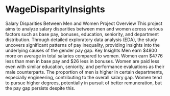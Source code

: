 # WageDisparityInsights
Salary Disparities Between Men and Women
Project Overview
This project aims to analyze salary disparities between men and women across various factors such as base pay, bonuses, education, seniority, and department distribution. Through detailed exploratory data analysis (EDA), the study uncovers significant patterns of pay inequality, providing insights into the underlying causes of the gender pay gap.
Key Insights
Men earn $4800 more on average in total salaries compared to women.
Women earn $4776 less than men in base pay and $26 less in bonuses.
Women are paid less even with similar education, seniority, and performance evaluations as their male counterparts.
The proportion of men is higher in certain departments, especially engineering, contributing to the overall salary gap.
Women tend to pursue higher degrees, potentially in pursuit of better remuneration, but the pay gap persists despite this.

